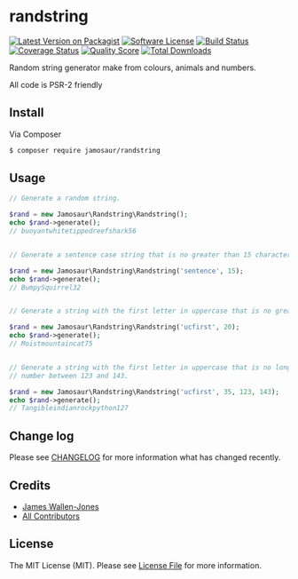 # randstring

[![Latest Version on Packagist][ico-version]][link-packagist]
[![Software License][ico-license]](LICENSE.md)
[![Build Status][ico-travis]][link-travis]
[![Coverage Status][ico-scrutinizer]][link-scrutinizer]
[![Quality Score][ico-code-quality]][link-code-quality]
[![Total Downloads][ico-downloads]][link-downloads]

Random string generator make from colours, animals and numbers.

All code is PSR-2 friendly

## Install

Via Composer

``` bash
$ composer require jamosaur/randstring
```

## Usage

``` php
// Generate a random string.

$rand = new Jamosaur\Randstring\Randstring();
echo $rand->generate();
// buoyantwhitetippedreefshark56


// Generate a sentence case string that is no greater than 15 characters long.

$rand = new Jamosaur\Randstring\Randstring('sentence', 15);
echo $rand->generate();
// BumpySquirrel32


// Generate a string with the first letter in uppercase that is no greater than 20 characters long.

$rand = new Jamosaur\Randstring\Randstring('ucfirst', 20);
echo $rand->generate();
// Moistmountaincat75


// Generate a string with the first letter in uppercase that is no longer than 35 characters long with a random 
// number between 123 and 143.

$rand = new Jamosaur\Randstring\Randstring('ucfirst', 35, 123, 143);
echo $rand->generate();
// Tangibleindianrockpython127
```

## Change log

Please see [CHANGELOG](CHANGELOG.md) for more information what has changed recently.

## Credits

- [James Wallen-Jones][link-author]
- [All Contributors][link-contributors]

## License

The MIT License (MIT). Please see [License File](LICENSE.md) for more information.

[ico-version]: https://img.shields.io/packagist/v/jamosaur/randstring.svg?style=flat-square
[ico-license]: https://img.shields.io/badge/license-MIT-brightgreen.svg?style=flat-square
[ico-travis]: https://img.shields.io/travis/jamosaur/randstring/master.svg?style=flat-square
[ico-scrutinizer]: https://img.shields.io/scrutinizer/coverage/g/jamosaur/randstring.svg?style=flat-square
[ico-code-quality]: https://img.shields.io/scrutinizer/g/jamosaur/randstring.svg?style=flat-square
[ico-downloads]: https://img.shields.io/packagist/dt/jamosaur/randstring.svg?style=flat-square

[link-packagist]: https://packagist.org/packages/jamosaur/randstring
[link-travis]: https://travis-ci.org/jamosaur/randstring
[link-scrutinizer]: https://scrutinizer-ci.com/g/jamosaur/randstring/code-structure
[link-code-quality]: https://scrutinizer-ci.com/g/jamosaur/randstring
[link-downloads]: https://packagist.org/packages/jamosaur/randstring
[link-author]: https://github.com/jamosaur
[link-contributors]: ../../contributors

